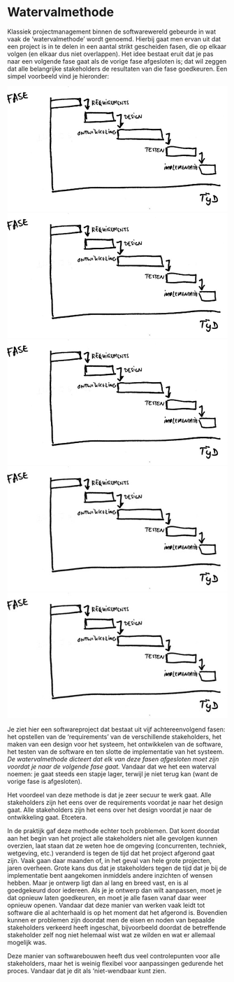 # Watervalmethode

Klassiek projectmanagement binnen de softwarewereld gebeurde in wat vaak de ‘watervalmethode’ wordt genoemd. Hierbij gaat men ervan uit dat een project is in te delen in een aantal strikt gescheiden fasen, die op elkaar volgen \(en elkaar dus niet overlappen\). Het idee bestaat eruit dat je pas naar een volgende fase gaat als de vorige fase afgesloten is; dat wil zeggen dat alle belangrijke stakeholders de resultaten van die fase goedkeuren. Een simpel voorbeeld vind je hieronder:

![](/assets/waterval.jpg)![](/assets/waterval.jpg)![](/assets/waterval.jpg)![](/assets/waterfall.jpg)![](/assets/waterfall.jpg)

Je ziet hier een softwareproject dat bestaat uit vijf achtereenvolgend fasen: het opstellen van de ‘requirements’ van de verschillende stakeholders, het maken van een design voor het systeem, het ontwikkelen van de software, het testen van de software en ten slotte de implementatie van het systeem. _De watervalmethode dicteert dat elk van deze fasen afgesloten moet zijn voordat je naar de volgende fase gaat._ Vandaar dat we het een waterval noemen: je gaat steeds een stapje lager, terwijl je niet terug kan \(want de vorige fase is afgesloten\).

Het voordeel van deze methode is dat je zeer secuur te werk gaat. Alle stakeholders zijn het eens over de requirements voordat je naar het design gaat. Alle stakeholders zijn het eens over het design voordat je naar de ontwikkeling gaat. Etcetera.

In de praktijk gaf deze methode echter toch problemen. Dat komt doordat aan het begin van het project alle stakeholders niet alle gevolgen kunnen overzien, laat staan dat ze weten hoe de omgeving \(concurrenten, techniek, wetgeving, etc.\) veranderd is tegen de tijd dat het project afgerond gaat zijn. Vaak gaan daar maanden of, in het geval van hele grote projecten, jaren overheen. Grote kans dus dat je stakeholders tegen de tijd dat je bij de implementatie bent aangekomen inmiddels andere inzichten of wensen hebben. Maar je ontwerp ligt dan al lang en breed vast, en is al goedgekeurd door iedereen. Als je je ontwerp dan wilt aanpassen, moet je dat opnieuw laten goedkeuren, en moet je alle fasen vanaf daar weer opnieuw openen. Vandaar dat deze manier van werken vaak leidt tot software die al achterhaald is op het moment dat het afgerond is. Bovendien kunnen er problemen zijn doordat men de eisen en noden van bepaalde stakeholders verkeerd heeft ingeschat, bijvoorbeeld doordat de betreffende stakeholder zelf nog niet helemaal wist wat ze wilden en wat er allemaal mogelijk was.

Deze manier van softwarebouwen heeft dus veel controlepunten voor alle stakeholders, maar het is weinig flexibel voor aanpassingen gedurende het proces. Vandaar dat je dit als ‘niet-wendbaar kunt zien.

